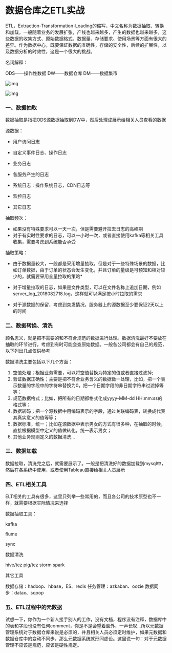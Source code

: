 

# 数据仓库之ETL实战

ETL，Extraction-Transformation-Loading的缩写，中文名称为数据抽取、转换和加载。一般随着业务的发展扩张，产线也越来越多，产生的数据也越来越多，这些数据的收集方式、原始数据格式、数据量、存储要求、使用场景等方面有很大的差异。作为数据中心，既要保证数据的准确性，存储的安全性，后续的扩展性，以及数据分析的时效性，这是一个很大的挑战。


名词解释：

ODS——操作性数据
DW——数据仓库
DM——数据集市

![img](../imgs/database/数据中心整体架构.png)

![img](/Users/leinian/note/imgs/database/ETL概念.png)

### 一、数据抽取

数据抽取是指把ODS源数据抽取到DW中，然后处理成展示给相关人员查看的数据

源数据：

- 用户访问日志

- 自定义事件日志、操作日志
- 业务日志
- 各服务产生的日志
- 系统日志：操作系统日志，CDN日志等
- 监控日志
- 其它日志

抽取频次：

- 如果没有特殊要求可以一天一次，但是需要避开拉去日志的高峰期
- 对于有实时性要求的日志，可以一小时一次，或者直接使用kafka等相关工具收集，需要考虑到系统能否承受

抽取策略：

- 由于数据量较大，一般都是采用增量抽取，但是对于一些特殊场景的数据，比如订单数据，由于订单的状态会发生变化，并且订单的量级是可预知和相对较少的，就需要采用全量拉取的策略*

- 对于增量拉取的日志，如果是文件类型，可以在文件名称上追加日期，例如 server_log_2018082718.log，这样就可以满足按小时拉取的需求

- 对于源数据的保留，考虑到突发情况，服务器上的源数据至少要保证2天以上的时间

### 二、数据转换、清洗

顾名思义，就是把不需要的和不符合规范的数据进行处理。数据清洗最好不要放在抽取的环节进行，考虑到有时可能会查原始数据。一般各公司都会有自己的规范，以下列出几点仅供参考

数据清洗主要包括以下几个方面：

1. 空值处理；根据业务需要，可以将空值替换为特定的值或者直接过滤掉;
2. 验证数据正确性；主要是把不符合业务含义的数据做一处理，比如，把一个表示数量的字段中的字符串替换为0，把一个日期字段的非日期字符串过滤掉等等；
3. 规范数据格式；比如，把所有的日期都格式化成yyyy-MM-dd HH:mm:ss的格式等；
4. 数据转码；把一个源数据中用编码表示的字段，通过关联编码表，转换成代表其真实意义的值等等；
5. 数据标准，统一；比如在源数据中表示男女的方式有很多种，在抽取的时候，直接根据模型中定义的值做转化，统一表示男女；
6. 其他业务规则定义的数据清洗...

### 三、数据加载

数据拉取，清洗完之后，就需要展示了。一般是把清洗好的数据加载到mysql中，然后在各系统中使用，或者使用Tableau直接给相关人员展示

### 四、ETL相关工具

ELT相关的工具有很多，这里只列举一些常用的，而且各公司的技术原型也不一样，就需要根据实际情况来选择

数据抽取工具：

kafka

flume

sync

数据清洗

hive/tez
pig/tez
storm
spark

其它工具

数据存储：hadoop、hbase，ES、redis
任务管理：azkaban、oozie
数据同步：datax、sqoop

### 五、ETL过程中的元数据

试想一下，你作为一个新人接手别人的工作，没有文档，程序没有注释，数据库中的表和字段也没有任何comment，你是不是会望着窗外，一声长叹...所以元数据管理系统对于数据仓库来说是必须的，并且相关人员必须定时维护，如果元数据和数据仓库中的变动不同步，那么元数据系统就形同虚设。这里说一句：对于元数据管理不应该是规范，应该是硬性规定。